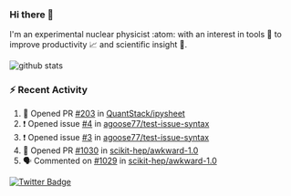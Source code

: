 ### Hi there 👋 

I'm an experimental nuclear physicist :atom: with an interest in tools :wrench: to improve productivity :chart_with_upwards_trend: and scientific insight :telescope:.

![github stats](https://github-readme-stats.vercel.app/api?username=agoose77&show_icons=true&hide_rank=true&hide_title=true&bg_color=30,e76445,904e95&text_color=efe3ec&icon_color=efe3ec)
<!--
**agoose77/agoose77** is a ✨ _special_ ✨ repository because its `README.md` (this file) appears on your GitHub profile.

Here are some ideas to get you started:

- 🔭 I’m currently working on ...
- 🌱 I’m currently learning ...
- 👯 I’m looking to collaborate on ...
- 🤔 I’m looking for help with ...
- 💬 Ask me about ...
- 📫 How to reach me: ...
- 😄 Pronouns: ...
- ⚡ Fun fact: ...
-->

### :zap: Recent Activity
<!--START_SECTION:activity-->
1. 💪 Opened PR [#203](https://github.com/QuantStack/ipysheet/pull/203) in [QuantStack/ipysheet](https://github.com/QuantStack/ipysheet)
2. ❗️ Opened issue [#4](https://github.com/agoose77/test-issue-syntax/issues/4) in [agoose77/test-issue-syntax](https://github.com/agoose77/test-issue-syntax)
3. ❗️ Opened issue [#3](https://github.com/agoose77/test-issue-syntax/issues/3) in [agoose77/test-issue-syntax](https://github.com/agoose77/test-issue-syntax)
4. 💪 Opened PR [#1030](https://github.com/scikit-hep/awkward-1.0/pull/1030) in [scikit-hep/awkward-1.0](https://github.com/scikit-hep/awkward-1.0)
5. 🗣 Commented on [#1029](https://github.com/scikit-hep/awkward-1.0/issues/1029) in [scikit-hep/awkward-1.0](https://github.com/scikit-hep/awkward-1.0)
<!--END_SECTION:activity-->


[![Twitter Badge](https://img.shields.io/twitter/follow/agoose77?style=flat-square&logo=Twitter&logoColor=white&color=cornflowerblue)](https://twitter.com/agoose77)
